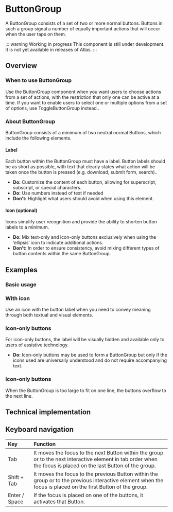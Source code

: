 # ButtonGroup

A ButtonGroup consists of a set of two or more normal buttons. Buttons in such a group signal a number of equally important actions that will occur when the user taps on them.

::: warning Working in progress
This component is still under development. It is not yet available in releases of Atlas.
:::

## Overview

### When to use ButtonGroup

Use the ButtonGroup component when you want users to choose actions from a set of actions, with the restriction that only one can be active at a time. If you want to enable users to select one or multiple options from a set of options, use ToggleButtonGroup instead.*.*

### About ButtonGroup

ButtonGroup consists of a minimum of two neutral normal Buttons, which include the following elements.

#### Label
Each button within the ButtonGroup must have a label. Button labels should be as short as possible, with text that clearly states what action will be taken once the button is pressed (e.g. download, submit form, search).*.*

* **Do:** Customize the content of each button, allowing for superscript, subscript, or special characters.  
* **Do:** Use numbers instead of text if needed  
* **Don't:** Highlight what users should avoid when using this element.

#### Icon (optional)
Icons simplify user recognition and provide the ability to shorten button labels to a minimum.

* **Do:** Mix text-only and icon-only buttons exclusively when using the ‘ellipsis‘ icon to indicate additional actions.  
* **Don't:** In order to ensure consistency, avoid mixing different types of button contents within the same ButtonGroup.

## Examples

### Basic usage

### With icon

Use an icon with the button label when you need to convey meaning through both textual and visual elements.

### Icon-only buttons

For icon-only buttons, the label will be visually hidden and available only to users of assistive technology.

* **Do:** Icon-only buttons may be used to form a ButtonGroup but only if the icons used are universally understood and do not require accompanying text.

### Icon-only buttons

When the ButtonGroup is too large to fit on one line, the buttons overflow to the next line.

## Technical implementation

## Keyboard navigation

| Key | Function |
| :---- | :---- |
| Tab | It moves the focus to the next Button within the group or to the next interactive element in tab order when the focus is placed on the last Button of the group. |
| Shift \+ Tab | It moves the focus to the previous Button within the group or to the previous interactive element when the focus is placed on the first Button of the group. |
| Enter / Space | If the focus is placed on one of the buttons, it activates that Button. |

